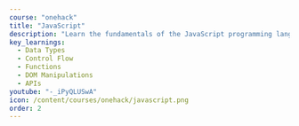 ```yaml
---
course: "onehack"
title: "JavaScript"
description: "Learn the fundamentals of the JavaScript programming language, and use it to make interactive web pages"
key_learnings:
  - Data Types
  - Control Flow
  - Functions
  - DOM Manipulations
  - APIs
youtube: "-_iPyQLUSwA"
icon: /content/courses/onehack/javascript.png
order: 2
---
```

